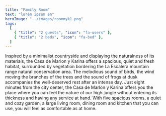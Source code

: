 ```yaml
---
title: "Family Room"
text: "lorem ipsum en"
heroImage: "../images/roommyk1.png"
tags:
  [
    { "title": "2 guests", "icon": "fa-users" },
    { "title": "2 beds", "icon": "fa-bed" },
  ]
---
```


Inspired by a minimalist countryside and displaying the naturalness of its materials, the Casa de Marlon y Karina offers a spacious, quiet and fresh habitat, surrounded by vegetation bordering the La Escalera mountain range natural conservation area. The melodious sound of birds, the wind moving the branches of the trees and the sound of frogs at dusk accompanies the well-deserved rest after an intense day. Just eight minutes from the city center, the Casa de Marlon y Karina offers you the place where you can feel the nature of our high jungle without entering its thickness and having any service at hand. With five spacious rooms, a quiet and cozy garden, a large living room, dining room and kitchen that you can use, you will feel as comfortable as at home.
